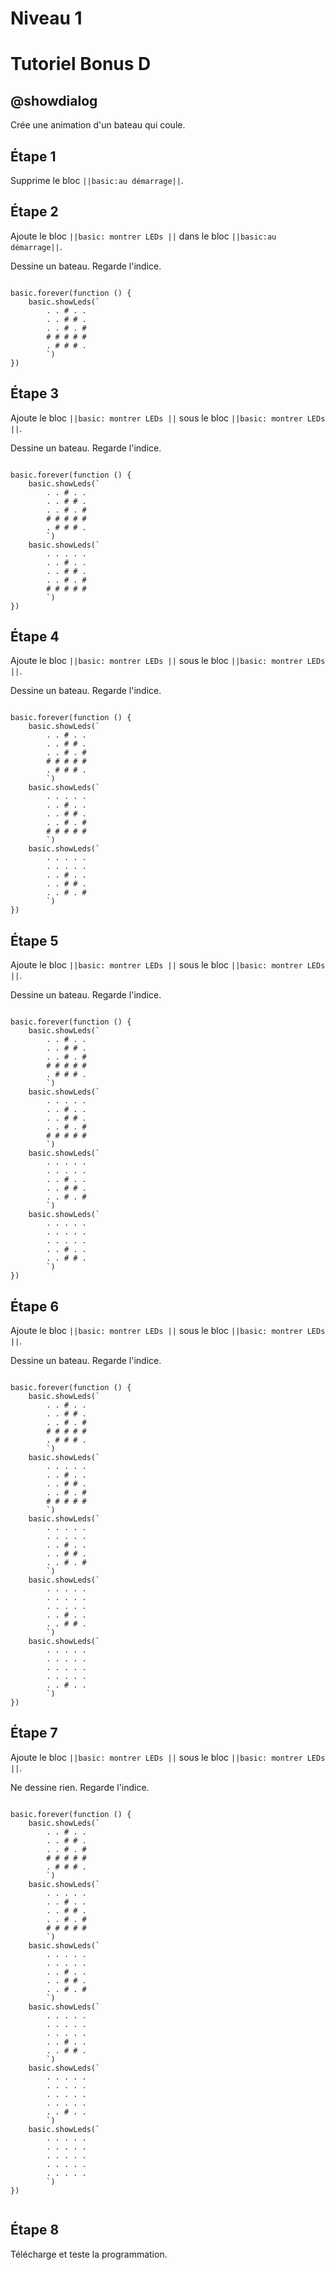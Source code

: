 # Niveau 1

# Tutoriel Bonus D

## @showdialog

Crée une animation d'un bateau qui coule.

## Étape 1

Supprime le bloc ``||basic:au démarrage||``.

## Étape 2

Ajoute le bloc ``||basic: montrer LEDs ||`` dans le bloc ``||basic:au démarrage||``.

Dessine un bateau. Regarde l'indice.

```blocks

basic.forever(function () {
    basic.showLeds(`
        . . # . .
        . . # # .
        . . # . #
        # # # # #
        . # # # .
        `)
})

```

## Étape 3

Ajoute le bloc ``||basic: montrer LEDs ||`` sous le bloc ``||basic: montrer LEDs ||``.

Dessine un bateau. Regarde l'indice.

```blocks

basic.forever(function () {
    basic.showLeds(`
        . . # . .
        . . # # .
        . . # . #
        # # # # #
        . # # # .
        `)
    basic.showLeds(`
        . . . . .
        . . # . .
        . . # # .
        . . # . #
        # # # # #
        `)
})

```

## Étape 4

Ajoute le bloc ``||basic: montrer LEDs ||`` sous le bloc ``||basic: montrer LEDs ||``.

Dessine un bateau. Regarde l'indice.

```blocks

basic.forever(function () {
    basic.showLeds(`
        . . # . .
        . . # # .
        . . # . #
        # # # # #
        . # # # .
        `)
    basic.showLeds(`
        . . . . .
        . . # . .
        . . # # .
        . . # . #
        # # # # #
        `)
    basic.showLeds(`
        . . . . .
        . . . . .
        . . # . .
        . . # # .
        . . # . #
        `)
})

```

## Étape 5

Ajoute le bloc ``||basic: montrer LEDs ||`` sous le bloc ``||basic: montrer LEDs ||``.

Dessine un bateau. Regarde l'indice.

```blocks

basic.forever(function () {
    basic.showLeds(`
        . . # . .
        . . # # .
        . . # . #
        # # # # #
        . # # # .
        `)
    basic.showLeds(`
        . . . . .
        . . # . .
        . . # # .
        . . # . #
        # # # # #
        `)
    basic.showLeds(`
        . . . . .
        . . . . .
        . . # . .
        . . # # .
        . . # . #
        `)
    basic.showLeds(`
        . . . . .
        . . . . .
        . . . . .
        . . # . .
        . . # # .
        `)
})

```

## Étape 6

Ajoute le bloc ``||basic: montrer LEDs ||`` sous le bloc ``||basic: montrer LEDs ||``.

Dessine un bateau. Regarde l'indice.

```blocks

basic.forever(function () {
    basic.showLeds(`
        . . # . .
        . . # # .
        . . # . #
        # # # # #
        . # # # .
        `)
    basic.showLeds(`
        . . . . .
        . . # . .
        . . # # .
        . . # . #
        # # # # #
        `)
    basic.showLeds(`
        . . . . .
        . . . . .
        . . # . .
        . . # # .
        . . # . #
        `)
    basic.showLeds(`
        . . . . .
        . . . . .
        . . . . .
        . . # . .
        . . # # .
        `)
    basic.showLeds(`
        . . . . .
        . . . . .
        . . . . .
        . . . . .
        . . # . .
        `)
})

```

## Étape 7

Ajoute le bloc ``||basic: montrer LEDs ||`` sous le bloc ``||basic: montrer LEDs ||``.

Ne dessine rien. Regarde l'indice.

```blocks

basic.forever(function () {
    basic.showLeds(`
        . . # . .
        . . # # .
        . . # . #
        # # # # #
        . # # # .
        `)
    basic.showLeds(`
        . . . . .
        . . # . .
        . . # # .
        . . # . #
        # # # # #
        `)
    basic.showLeds(`
        . . . . .
        . . . . .
        . . # . .
        . . # # .
        . . # . #
        `)
    basic.showLeds(`
        . . . . .
        . . . . .
        . . . . .
        . . # . .
        . . # # .
        `)
    basic.showLeds(`
        . . . . .
        . . . . .
        . . . . .
        . . . . .
        . . # . .
        `)
    basic.showLeds(`
        . . . . .
        . . . . .
        . . . . .
        . . . . .
        . . . . .
        `)
})


```

## Étape 8

Télécharge et teste la programmation.